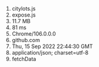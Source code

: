 1. citylots.js
2. expose.js
3. 11.7 MB
4. 81 ms
5. Chrome/106.0.0.0 
6. github.com
7. Thu, 15 Sep 2022 22:44:30 GMT
8. application/json; charset=utf-8
9. fetchData